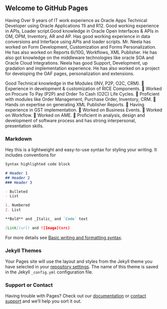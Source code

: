 ## Welcome to GitHub Pages

Having Over 9 years of IT work experience as Oracle Apps Technical Developer using Oracle Applications 11i and R12. Good working experience in
APIs, Loader script.Good knowledge in Oracle Open Interfaces & APIs in OM, OPM, Inventory, AR and AP. Has good working experience in
data conversions and Interface using APIs and loader scripts. Mr. Neela has worked on Form Development, Customization and Forms
Personalization. He has also worked on Reports 6i/10G, Workflows, XML Publisher. He has also got knowledge on the middleware
technologies like oracle SOA and Oracle Cloud Integrations. Neela has good Support, Development, up gradation and implementation
experience. He has also worked on a project for developing the OAF pages, personalization and extensions.

Good Technical knowledge in the Modules (INV, P2P, O2C, CRM).
 Experience in development &amp; customization of RICE Components.
 Worked on Procure To Pay (P2P) and Order To Cash (O2C) Life Cycles.
 Proficient with modules like Order Management, Purchase Order, Inventory, CRM.
 Hands on expertise on generating XML Publisher Reports.
 Having experience in GST implementation.
 Worked on Business Events.
 Worked on Workflow.
 Worked on AME.
 Proficient in analysis, design and development of software process and has strong
interpersonal, presentation skills.

### Markdown

Hey this is a lightweight and easy-to-use syntax for styling your writing. It includes conventions for

```markdown
Syntax highlighted code block

# Header 1
## Header 2
### Header 3

- Bulleted
- List

1. Numbered
2. List

**Bold** and _Italic_ and `Code` text

[Link](url) and ![Image](src)
```

For more details see [Basic writing and formatting syntax](https://docs.github.com/en/github/writing-on-github/getting-started-with-writing-and-formatting-on-github/basic-writing-and-formatting-syntax).

### Jekyll Themes

Your Pages site will use the layout and styles from the Jekyll theme you have selected in your [repository settings](https://github.com/Arunneela/arunneela.github.io/settings/pages). The name of this theme is saved in the Jekyll `_config.yml` configuration file.

### Support or Contact

Having trouble with Pages? Check out our [documentation](https://docs.github.com/categories/github-pages-basics/) or [contact support](https://support.github.com/contact) and we’ll help you sort it out.
